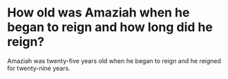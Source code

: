 # How old was Amaziah when he began to reign and how long did he reign?

Amaziah was twenty-five years old when he began to reign and he reigned for twenty-nine years. 